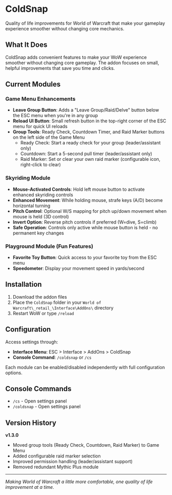 # ColdSnap

Quality of life improvements for World of Warcraft that make your gameplay experience smoother without changing core mechanics.

## What It Does

ColdSnap adds convenient features to make your WoW experience smoother without changing core gameplay. The addon focuses on small, helpful improvements that save you time and clicks.

## Current Modules

### Game Menu Enhancements
- **Leave Group Button**: Adds a "Leave Group/Raid/Delve" button below the ESC menu when you're in any group
- **Reload UI Button**: Small refresh button in the top-right corner of the ESC menu for quick UI reloads  
- **Group Tools**: Ready Check, Countdown Timer, and Raid Marker buttons on the left side of the Game Menu
  - Ready Check: Start a ready check for your group (leader/assistant only)
  - Countdown: Start a 5-second pull timer (leader/assistant only)
  - Raid Marker: Set or clear your own raid marker (configurable icon, right-click to clear)

### Skyriding Module
- **Mouse-Activated Controls**: Hold left mouse button to activate enhanced skyriding controls
- **Enhanced Movement**: While holding mouse, strafe keys (A/D) become horizontal turning
- **Pitch Control**: Optional W/S mapping for pitch up/down movement when mouse is held (3D control)
- **Invert Option**: Reverse pitch controls if preferred (W=dive, S=climb)
- **Safe Operation**: Controls only active while mouse button is held - no permanent key changes

### Playground Module (Fun Features)
- **Favorite Toy Button**: Quick access to your favorite toy from the ESC menu
- **Speedometer**: Display your movement speed in yards/second

## Installation

1. Download the addon files
2. Place the `ColdSnap` folder in your `World of Warcraft\_retail_\Interface\AddOns\` directory
3. Restart WoW or type `/reload`

## Configuration

Access settings through:
- **Interface Menu**: ESC > Interface > AddOns > ColdSnap
- **Console Command**: `/coldsnap` or `/cs`

Each module can be enabled/disabled independently with full configuration options.

## Console Commands

- `/cs` - Open settings panel
- `/coldsnap` - Open settings panel

## Version History

**v1.3.0**
- Moved group tools (Ready Check, Countdown, Raid Marker) to Game Menu
- Added configurable raid marker selection
- Improved permission handling (leader/assistant support)
- Removed redundant Mythic Plus module

---

*Making World of Warcraft a little more comfortable, one quality of life improvement at a time.*
